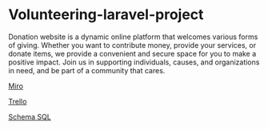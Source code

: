 
# Volunteering-laravel-project
Donation website is a dynamic online platform that welcomes various forms of giving. Whether you want to contribute money, provide your services, or donate items, we provide a convenient and secure space for you to make a positive impact. Join us in supporting individuals, causes, and organizations in need, and be part of a community that cares.

<a href="https://miro.com/welcomeonboard/V0RDT2pKdGtKcldIV3dqQndFWmUyNWlva0FadWx3N25TTTFJRjA2bFRpMFRKWHJWZ2VSSlM5S3lzOFhsWGVjZ3wzNDU4NzY0NTU2NDE0OTEyOTMxfDI=?share_link_id=410799198250">Miro</a>

<a href="https://trello.com/b/dTSgWHvY/laravel-project">Trello</a>

<a href="https://drawsql.app/teams/razan-3/diagrams/volunteering-web-application
">Schema SQL</a>


